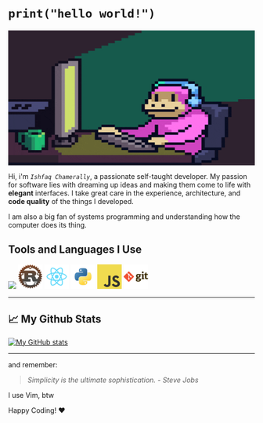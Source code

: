 # `print("hello world!")`

<img align="center" alt="GIF" src="./images/coding.gif" width="100%" height="275" />

Hi, i'm _`Ishfaq Chamerally`_, a passionate self-taught developer. My passion for software lies with dreaming up ideas and making them come to life with **elegant** interfaces. I take great care in the experience, architecture, and **code quality** of the things I developed.

I am also a big fan of systems programming and understanding how the computer does its thing.

## Tools and Languages I Use

<code><img height="50" src="https://raw.githubusercontent.com/Benio101/cpp-logo/master/cpp_logo.png"></code>
<code><img height="50" src="https://raw.githubusercontent.com/graydon/rust-www/gh-pages/logos/rust-logo-256x256.png"></code>
<code><img height="50" src="https://raw.githubusercontent.com/github/explore/80688e429a7d4ef2fca1e82350fe8e3517d3494d/topics/react/react.png"></code>
<code><img height="50" src="https://raw.githubusercontent.com/github/explore/80688e429a7d4ef2fca1e82350fe8e3517d3494d/topics/python/python.png"></code>
<code><img height="50" src="https://raw.githubusercontent.com/github/explore/80688e429a7d4ef2fca1e82350fe8e3517d3494d/topics/javascript/javascript.png"></code>
<code><img height="50" src="https://raw.githubusercontent.com/github/explore/80688e429a7d4ef2fca1e82350fe8e3517d3494d/topics/git/git.png"></code>

---

## 📈 My Github Stats

[![My GitHub stats](https://github-readme-stats.vercel.app/api?username=ishfaq253951&show_icons=true&theme=dark)](https://github.com/anuraghazra/github-readme-stats)

---

and remember:

> _Simplicity is the ultimate sophistication. - Steve Jobs_

I use Vim, btw

Happy Coding! ❤️
